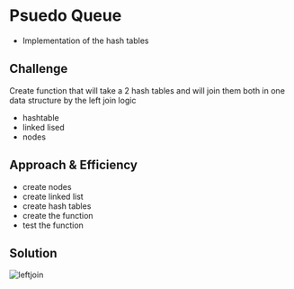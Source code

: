 # Psuedo Queue

- Implementation of the hash tables



## Challenge

Create function that will take a 2 hash tables and will join them both in one data structure by the left join logic 
- hashtable
- linked lised
- nodes 

## Approach & Efficiency

- create nodes
- create linked list
- create hash tables 
- create the function 
- test the function 

## Solution

![leftjoin](/assets/left.PNG)

